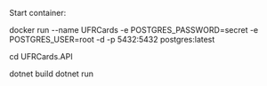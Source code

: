 Start container:

docker run --name UFRCards -e POSTGRES_PASSWORD=secret -e POSTGRES_USER=root -d -p 5432:5432 postgres:latest

cd UFRCards.API

dotnet build
dotnet run